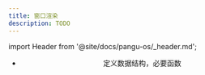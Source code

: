 ```yaml
---
title: 窗口渲染
description: TODO
---
```


import Header from '@site/docs/pangu-os/_header.md';

<Header />


- 定义数据结构，必要函数
